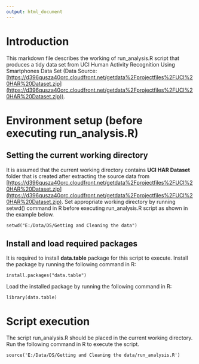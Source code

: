 ```yaml
---
output: html_document
---
```

# Introduction
This markdown file describes the working of run_analysis.R script that produces 
a tidy data set from UCI Human Activity Recognition Using Smartphones Data Set (Data Source: [https://d396qusza40orc.cloudfront.net/getdata%2Fprojectfiles%2FUCI%20HAR%20Dataset.zip](https://d396qusza40orc.cloudfront.net/getdata%2Fprojectfiles%2FUCI%20HAR%20Dataset.zip)). 

# Environment setup (before executing run_analysis.R)
## Setting the current working directory
It is assumed that the current working directory contains **UCI HAR Dataset** 
folder that is created after extracting the source data from [https://d396qusza40orc.cloudfront.net/getdata%2Fprojectfiles%2FUCI%20HAR%20Dataset.zip](https://d396qusza40orc.cloudfront.net/getdata%2Fprojectfiles%2FUCI%20HAR%20Dataset.zip). Set appropriate working directory by running setwd() command in R before executing run_analysis.R script as shown in the example below.
```{r}
setwd("E:/Data/DS/Getting and Cleaning the data")
```

## Install and load required packages
It is required to install **data.table** package for this script to execute. Install the package by running the following command in R:
```{r}
install.packages("data.table")
```
Load the installed package by running the following command in R:
```{r}
library(data.table)
```

# Script execution
The script run_analysis.R should be placed in the current working directory. Run the following command in R to execute the script.
```{r}
source('E:/Data/DS/Getting and Cleaning the data/run_analysis.R')
```



